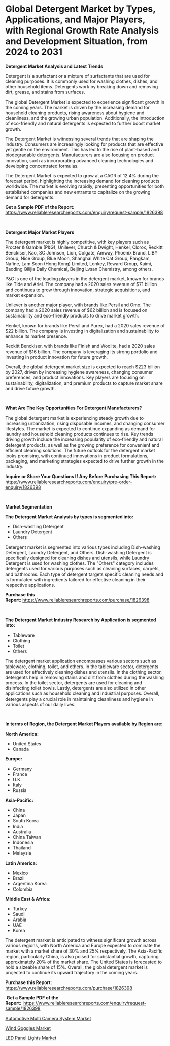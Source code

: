 <p><h1>Global Detergent Market by Types, Applications, and Major Players, with Regional Growth Rate Analysis and Development Situation, from 2024 to 2031</h1></p><p><strong>Detergent Market Analysis and Latest Trends</strong></p>
<p><p>Detergent is a surfactant or a mixture of surfactants that are used for cleaning purposes. It is commonly used for washing clothes, dishes, and other household items. Detergents work by breaking down and removing dirt, grease, and stains from surfaces.</p><p>The global Detergent Market is expected to experience significant growth in the coming years. The market is driven by the increasing demand for household cleaning products, rising awareness about hygiene and cleanliness, and the growing urban population. Additionally, the introduction of eco-friendly and natural detergents is expected to further boost market growth.</p><p>The Detergent Market is witnessing several trends that are shaping the industry. Consumers are increasingly looking for products that are effective yet gentle on the environment. This has led to the rise of plant-based and biodegradable detergents. Manufacturers are also focusing on product innovation, such as incorporating advanced cleaning technologies and developing concentrated formulas.</p><p>The Detergent Market is expected to grow at a CAGR of 12.4% during the forecast period, highlighting the increasing demand for cleaning products worldwide. The market is evolving rapidly, presenting opportunities for both established companies and new entrants to capitalize on the growing demand for detergents.</p></p>
<p><strong>Get a Sample PDF of the Report:&nbsp;</strong> <a href="https://www.reliableresearchreports.com/enquiry/request-sample/1826398">https://www.reliableresearchreports.com/enquiry/request-sample/1826398</a></p>
<p>&nbsp;</p>
<p><strong>Detergent Major Market Players</strong></p>
<p><p>The detergent market is highly competitive, with key players such as Procter & Gamble (P&G), Unilever, Church & Dwight, Henkel, Clorox, Reckitt Benckiser, Kao, SC Johnson, Lion, Colgate, Amway, Phoenix Brand, LIBY Group, Nice Group, Blue Moon, Shanghai White Cat Group, Pangkam, Nafine, Lam Soon (Hong Kong) Limited, Lonkey, Reward Group, Kaimi, Baoding Qilijia Daily Chemical, Beijing Lvsan Chemistry, among others.</p><p>P&G is one of the leading players in the detergent market, known for brands like Tide and Ariel. The company had a 2020 sales revenue of $71 billion and continues to grow through innovation, strategic acquisitions, and market expansion.</p><p>Unilever is another major player, with brands like Persil and Omo. The company had a 2020 sales revenue of $62 billion and is focused on sustainability and eco-friendly products to drive market growth.</p><p>Henkel, known for brands like Persil and Purex, had a 2020 sales revenue of $22 billion. The company is investing in digitalization and sustainability to enhance its market presence.</p><p>Reckitt Benckiser, with brands like Finish and Woolite, had a 2020 sales revenue of $16 billion. The company is leveraging its strong portfolio and investing in product innovation for future growth.</p><p>Overall, the global detergent market size is expected to reach $223 billion by 2027, driven by increasing hygiene awareness, changing consumer preferences, and product innovations. Key players are focusing on sustainability, digitalization, and premium products to capture market share and drive future growth.</p></p>
<p>&nbsp;</p>
<p><strong>What Are The Key Opportunities For Detergent Manufacturers?</strong></p>
<p><p>The global detergent market is experiencing steady growth due to increasing urbanization, rising disposable incomes, and changing consumer lifestyles. The market is expected to continue expanding as demand for laundry and household cleaning products continues to rise. Key trends driving growth include the increasing popularity of eco-friendly and natural detergent products, as well as the growing preference for convenient and efficient cleaning solutions. The future outlook for the detergent market looks promising, with continued innovations in product formulations, packaging, and marketing strategies expected to drive further growth in the industry.</p></p>
<p><strong>Inquire or Share Your Questions If Any Before Purchasing This Report:</strong> <a href="https://www.reliableresearchreports.com/enquiry/pre-order-enquiry/1826398">https://www.reliableresearchreports.com/enquiry/pre-order-enquiry/1826398</a></p>
<p>&nbsp;</p>
<p><strong>Market Segmentation</strong></p>
<p><strong>The Detergent Market Analysis by types is segmented into:</strong></p>
<p><ul><li>Dish-washing Detergent</li><li>Laundry Detergent</li><li>Others</li></ul></p>
<p><p>Detergent market is segmented into various types including Dish-washing Detergent, Laundry Detergent, and Others. Dish-washing Detergent is specifically designed for cleaning dishes and utensils, while Laundry Detergent is used for washing clothes. The "Others" category includes detergents used for various purposes such as cleaning surfaces, carpets, and bathrooms. Each type of detergent targets specific cleaning needs and is formulated with ingredients tailored for effective cleaning in their respective applications.</p></p>
<p><strong>Purchase this Report:&nbsp;</strong><a href="https://www.reliableresearchreports.com/purchase/1826398">https://www.reliableresearchreports.com/purchase/1826398</a></p>
<p>&nbsp;</p>
<p><strong>The Detergent Market Industry Research by Application is segmented into:</strong></p>
<p><ul><li>Tableware</li><li>Clothing</li><li>Toilet</li><li>Others</li></ul></p>
<p><p>The detergent market application encompasses various sectors such as tableware, clothing, toilet, and others. In the tableware sector, detergents are used for effectively cleaning dishes and utensils. In the clothing sector, detergents help in removing stains and dirt from clothes during the washing process. In the toilet sector, detergents are used for cleaning and disinfecting toilet bowls. Lastly, detergents are also utilized in other applications such as household cleaning and industrial purposes. Overall, detergents play a crucial role in maintaining cleanliness and hygiene in various aspects of our daily lives.</p></p>
<p>&nbsp;</p>
<p><strong>In terms of Region, the Detergent Market Players available by Region are:</strong></p>
<p>
    <p> <strong> North America: </strong>
        <ul>
            <li>United States</li>
            <li>Canada</li>
        </ul>
        </p> 
    <p> <strong> Europe: </strong>
        <ul>
            <li>Germany</li>
            <li>France</li>
            <li>U.K.</li>
            <li>Italy</li>
            <li>Russia</li>
        </ul>
        </p> 
    <p> <strong> Asia-Pacific: </strong>
        <ul>
            <li>China</li>
            <li>Japan</li>
            <li>South Korea</li>
            <li>India</li>
            <li>Australia</li>
            <li>China Taiwan</li>
            <li>Indonesia</li>
            <li>Thailand</li>
            <li>Malaysia</li>
        </ul>
        </p> 
    <p> <strong> Latin America: </strong>
        <ul>
            <li>Mexico</li>
            <li>Brazil</li>
            <li>Argentina Korea</li>
            <li>Colombia</li>
        </ul>
        </p> 
    <p> <strong> Middle East & Africa: </strong>
        <ul>
            <li>Turkey</li>
            <li>Saudi</li>
            <li>Arabia</li>
            <li>UAE</li>
            <li>Korea</li>
        </ul>
    </p>
    </p>
<p><p>The detergent market is anticipated to witness significant growth across various regions, with North America and Europe expected to dominate the market with a market share of 30% and 25% respectively. The Asia-Pacific region, particularly China, is also poised for substantial growth, capturing approximately 20% of the market share. The United States is forecasted to hold a sizeable share of 15%. Overall, the global detergent market is projected to continue its upward trajectory in the coming years.</p></p>
<p><strong>Purchase this Report: </strong><a href="https://www.reliableresearchreports.com/purchase/1826398">https://www.reliableresearchreports.com/purchase/1826398</a></p>
<p>&nbsp;<strong>Get a Sample PDF of the Report:&nbsp;&nbsp;</strong><a href="https://www.reliableresearchreports.com/enquiry/request-sample/1826398">https://www.reliableresearchreports.com/enquiry/request-sample/1826398</a></p>
<p><strong></strong></p>
<p><p><a href="https://changeable-paste-463.notion.site/Global-Automotive-Multi-Camera-System-Market-Size-and-Market-Trends-Insights-and-Projections-from-2-ac793b4705464b7f82ddad0521163f05">Automotive Multi Camera System Market</a></p><p><a href="https://github.com/PeterParrish5/Market-Research-Report-List-4/blob/main/wind-goggles-market.md">Wind Goggles Market</a></p><p><a href="https://github.com/Whitneyboyettebo9kiw7yr13/Market-Research-Report-List-1/blob/main/led-panel-lights-market.md">LED Panel Lights Market</a></p></p>